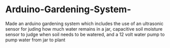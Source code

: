# Arduino-Gardening-System-
Made an arduino gardening system which includes the use of an ultrasonic sensor for juding how much water remains in a jar, capacitive soil moisture sensor to judge when soil needs to be watered, and a 12 volt water pump to pump water from jar to plant
